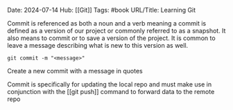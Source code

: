 Date: 2024-07-14
Hub: [[Git]]
Tags: #book
URL/Title: Learning Git 

Commit is referenced as both a noun and a verb meaning a commit is defined as a version of our project or commonly referred to as a snapshot. It also means to commit or to save a version of the project. It is common to leave a message describing what is new to this version as well.

```
git commit -m "<message>"
```
Create a new commit with a message in quotes

Commit is specifically for updating  the local repo and must make use in conjunction with the [[git push]] command to forward data to the remote repo